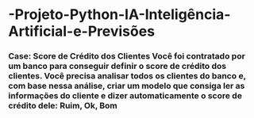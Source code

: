 # -Projeto-Python-IA-Inteligência-Artificial-e-Previsões
### Case: Score de Crédito dos Clientes  Você foi contratado por um banco para conseguir definir o score de crédito dos clientes. Você precisa analisar todos os clientes do banco e, com base nessa análise, criar um modelo que consiga ler as informações do cliente e dizer automaticamente o score de crédito dele: Ruim, Ok, Bom
